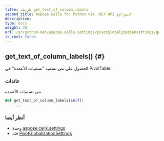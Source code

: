 ```yaml
---
title: طريقة get_text_of_column_labels
second_title: Aspose.Cells for Python via .NET API المراجع
description:
type: docs
weight: 30
url: /ar/python-net/aspose.cells.settings/pivotglobalizationsettings/get_text_of_column_labels/
is_root: false
---
```

##  get_text_of_column_labels() {#}
الحصول على نص تسمية "تسميات الأعمدة" في PivotTable.


###  عائدات

نص تسميات الأعمدة


```python
def get_text_of_column_labels(self):
    ...
```





###  أنظر أيضا
* وحدة [aspose.cells.settings](../../)
* فئة [PivotGlobalizationSettings](/cells/ar/python-net/aspose.cells.settings/pivotglobalizationsettings)
